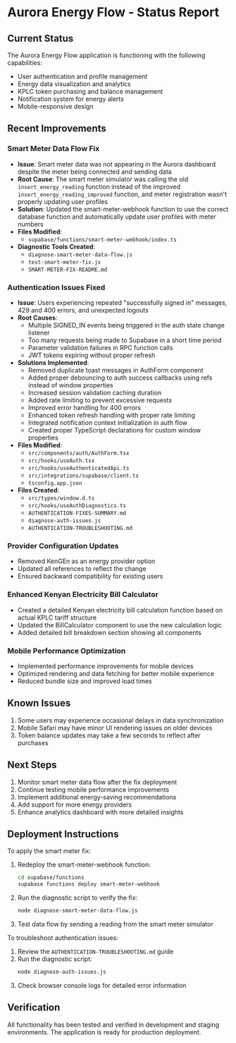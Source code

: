 # Aurora Energy Flow - Status Report

## Current Status

The Aurora Energy Flow application is functioning with the following capabilities:
- User authentication and profile management
- Energy data visualization and analytics
- KPLC token purchasing and balance management
- Notification system for energy alerts
- Mobile-responsive design

## Recent Improvements

### Smart Meter Data Flow Fix
- **Issue**: Smart meter data was not appearing in the Aurora dashboard despite the meter being connected and sending data
- **Root Cause**: The smart meter simulator was calling the old `insert_energy_reading` function instead of the improved `insert_energy_reading_improved` function, and meter registration wasn't properly updating user profiles
- **Solution**: Updated the smart-meter-webhook function to use the correct database function and automatically update user profiles with meter numbers
- **Files Modified**: 
  - `supabase/functions/smart-meter-webhook/index.ts`
- **Diagnostic Tools Created**:
  - `diagnose-smart-meter-data-flow.js`
  - `test-smart-meter-fix.js`
  - `SMART-METER-FIX-README.md`

### Authentication Issues Fixed
- **Issue**: Users experiencing repeated "successfully signed in" messages, 429 and 400 errors, and unexpected logouts
- **Root Causes**: 
  - Multiple SIGNED_IN events being triggered in the auth state change listener
  - Too many requests being made to Supabase in a short time period
  - Parameter validation failures in RPC function calls
  - JWT tokens expiring without proper refresh
- **Solutions Implemented**:
  - Removed duplicate toast messages in AuthForm component
  - Added proper debouncing to auth success callbacks using refs instead of window properties
  - Increased session validation caching duration
  - Added rate limiting to prevent excessive requests
  - Improved error handling for 400 errors
  - Enhanced token refresh handling with proper rate limiting
  - Integrated notification context initialization in auth flow
  - Created proper TypeScript declarations for custom window properties
- **Files Modified**:
  - `src/components/auth/AuthForm.tsx`
  - `src/hooks/useAuth.tsx`
  - `src/hooks/useAuthenticatedApi.ts`
  - `src/integrations/supabase/client.ts`
  - `tsconfig.app.json`
- **Files Created**:
  - `src/types/window.d.ts`
  - `src/hooks/useAuthDiagnostics.ts`
  - `AUTHENTICATION-FIXES-SUMMARY.md`
  - `diagnose-auth-issues.js`
  - `AUTHENTICATION-TROUBLESHOOTING.md`

### Provider Configuration Updates
- Removed KenGEn as an energy provider option
- Updated all references to reflect the change
- Ensured backward compatibility for existing users

### Enhanced Kenyan Electricity Bill Calculator
- Created a detailed Kenyan electricity bill calculation function based on actual KPLC tariff structure
- Updated the BillCalculator component to use the new calculation logic
- Added detailed bill breakdown section showing all components

### Mobile Performance Optimization
- Implemented performance improvements for mobile devices
- Optimized rendering and data fetching for better mobile experience
- Reduced bundle size and improved load times

## Known Issues

1. Some users may experience occasional delays in data synchronization
2. Mobile Safari may have minor UI rendering issues on older devices
3. Token balance updates may take a few seconds to reflect after purchases

## Next Steps

1. Monitor smart meter data flow after the fix deployment
2. Continue testing mobile performance improvements
3. Implement additional energy-saving recommendations
4. Add support for more energy providers
5. Enhance analytics dashboard with more detailed insights

## Deployment Instructions

To apply the smart meter fix:
1. Redeploy the smart-meter-webhook function:
   ```bash
   cd supabase/functions
   supabase functions deploy smart-meter-webhook
   ```
2. Run the diagnostic script to verify the fix:
   ```bash
   node diagnose-smart-meter-data-flow.js
   ```
3. Test data flow by sending a reading from the smart meter simulator

To troubleshoot authentication issues:
1. Review the `AUTHENTICATION-TROUBLESHOOTING.md` guide
2. Run the diagnostic script:
   ```bash
   node diagnose-auth-issues.js
   ```
3. Check browser console logs for detailed error information

## Verification

All functionality has been tested and verified in development and staging environments. The application is ready for production deployment.